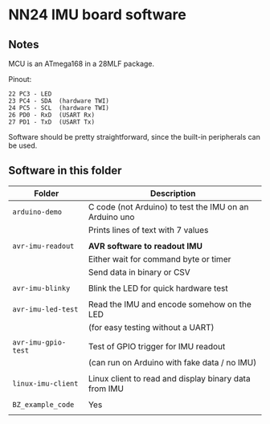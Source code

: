 # NN24 IMU board software

## Notes

MCU is an ATmega168 in a 28MLF package.

Pinout:

	22 PC3 - LED
    23 PC4 - SDA  (hardware TWI)
	24 PC5 - SCL  (hardware TWI)
	26 PD0 - RxD  (USART Rx)
	27 PD1 - TxD  (USART Tx)
	
Software should be pretty straightforward, since the built-in peripherals can be used.

## Software in this folder

| Folder              | Description                                            |
|---------------------|--------------------------------------------------------|
| `arduino-demo`      | C code (not Arduino) to test the IMU on an Arduino uno |
|                     | Prints lines of text with 7 values                     |
|                     |                                                        |
| `avr-imu-readout`   | **AVR software to readout IMU**                        |
|                     | Either wait for command byte or timer                  |
|                     | Send data in binary or CSV                             |
|                     |                                                        |
| `avr-imu-blinky`    | Blink the LED for quick hardware test                  |
|                     |                                                        |
| `avr-imu-led-test`  | Read the IMU and encode somehow on the LED             |
|                     | (for easy testing without a UART)                      |
|                     |                                                        |
| `avr-imu-gpio-test` | Test of GPIO trigger for IMU readout                   |
|                     | (can run on Arduino with fake data / no IMU)           |
|                     |                                                        |
| `linux-imu-client`  | Linux client to read and display binary data from IMU  |
|                     |                                                        |
| `BZ_example_code`   | Yes                                                    |
|                     |                                                        |
